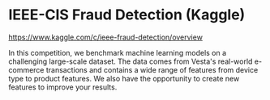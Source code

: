 # IEEE-CIS Fraud Detection (Kaggle)
https://www.kaggle.com/c/ieee-fraud-detection/overview

In this competition, we benchmark machine learning models on a challenging large-scale dataset. The data comes from Vesta's real-world e-commerce transactions and contains a wide range of features from device type to product features. We also have the opportunity to create new features to improve your results.
